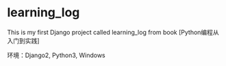 # learning_log
This is my first Django project called learning_log from book [Python编程从入门到实践]

环境：Django2, Python3, Windows
